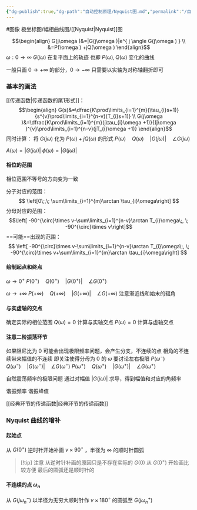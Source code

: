 ```yaml
---
{"dg-publish":true,"dg-path":"自动控制原理/Nyquist图.md","permalink":"/自动控制原理/Nyquist图/","dgPassFrontmatter":true,"noteIcon":"","created":"2024-05-01T22:32:04.000+08:00","updated":"2024-06-06T09:20:57.374+08:00"}
---
```


#图像 
极坐标图/幅相曲线图/[[Nyquist\|Nyquist]]图

$$\begin{align}
G(j\omega )&=|G(j\omega )|e^{ j \angle G(j\omega ) } \\
&=P(\omega ) +jQ(\omega )
\end{align}$$
$\omega: 0\to \infty$  $G(j\omega)$ 在复平面上的轨迹
也即 $P(\omega),Q(\omega)$ 变化的曲线

一般只画 $0\to +\infty$ 的部分，$0\to -\infty$ 只需要以实轴为对称轴翻折即可

### 基本的画法
[[传递函数\|传递函数的尾1形式]]：
$$\begin{align}
G(s)&=\dfrac{K\prod\limits_{i=1}^{m}(\tau_{i}s+1)}{s^{v}\prod\limits_{i=1}^{n-v}(T_{i}s+1)} \\
G(j\omega )&=\dfrac{K\prod\limits_{i=1}^{m}(j\tau_{i}\omega +1)}{(j\omega )^{v}\prod\limits_{i=1}^{n-v}(jT_{i}\omega +1)}
\end{align}$$
同时计算：
将 $G(j\omega)$ 化为 $P(\omega ) +jQ(\omega )$ 的形式
$P(\omega)\quad Q(\omega)\quad |G(j\omega)|\quad \angle G(j\omega)$

$A(\omega)=|G(j\omega)|$
$\phi(\omega)=|G(j\omega)|$
#### 相位的范围
相位范围不等号的方向变为一致

分子对应的范围：
$$
\left[0\;,\; \sum\limits_{i=1}^{m}\arctan \tau_{i}\omega\right]
$$
分母对应的范围：
$$\left[ -90^{\circ}\times v-\sum\limits_{i=1}^{n-v}\arctan T_{i}\omega\;, \; -90^{\circ}\times v\right]$$
==可能==出现的范围：
$$
\left[ -90^{\circ}\times v-\sum\limits_{i=1}^{n-v}\arctan T_{i}\omega\;, \; -90^{\circ}\times v+\sum\limits_{i=1}^{m}\arctan \tau_{i}\omega\right]
$$

#### 绘制起点和终点 
$\omega \to 0^{+}$
$P(0^{+})\quad Q(0^{+})\quad |G(0^{+})|\quad \angle G(0^{+})$

$\omega \to +\infty$
$P(+\infty)\quad Q(+\infty)\quad |G(+\infty)|\quad \angle G(+\infty)$
注意渐近线和始末的辐角
#### 与实虚轴的交点
确定实际的相位范围
$Q(\omega)=0$ 计算与实轴交点
$P(\omega)=0$ 计算与虚轴交点

#### 注意二阶振荡环节
如果阻尼比为 0
可能会出现极限频率问题，会产生分支，不连续的点
相角的不连续带来幅值的不连续
即关注使得分母为 0 的 $\omega$
要讨论左右极限
$P(\omega^{-})\quad Q(\omega^{-})\quad |G(\omega^{-})|\quad \angle G(\omega^{-})$
$P(\omega^{+})\quad Q(\omega^{+})\quad |G(\omega^{+})|\quad \angle G(\omega^{+})$

自然震荡频率的极限问题
通过对幅值 $\left\lvert  G(j\omega) \right\rvert$ 求导，得到幅值和对应的角频率

谐振频率
谐振峰值

[[经典环节的传递函数\|经典环节的传递函数]]


### Nyquist 曲线的增补

#### 起始点
从 $G(0^{+})$ 逆时针开始补画 $v\times 90^{\circ}$ ，半径为 $\infty$ 的顺时针圆弧
>[!tip] 注意
>从逆时针补画的原因只是不存在实际的 $G(0)$
>从 $G(0^{+})$ 开始画比较方便
>最后的圆弧还是顺时针的
#### 不连续的点 $\omega_{n}$
从 $G(j\omega_{n}^{-})$ 以半径为无穷大顺时针作 $v\times 180^{\circ}$ 的圆弧至 $G(j\omega_{n}^{+})$

